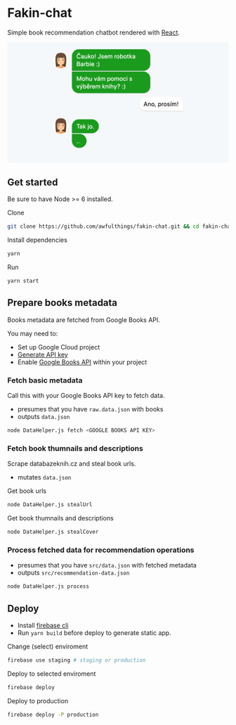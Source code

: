 
# Fakin-chat
Simple book recommendation chatbot rendered with [React](https://reactjs.org/).

![screenshot](screenshot.png)

## Get started

Be sure to have Node >= 6 installed.

Clone
```bash
git clone https://github.com/awfulthings/fakin-chat.git && cd fakin-chat
```

Install dependencies
```bash
yarn
```

Run
```bash
yarn start
```

## Prepare books metadata
Books metadata are fetched from Google Books API.

You may need to:

- Set up Google Cloud project
- [Generate API key](https://support.google.com/cloud/answer/6158862)
- Enable [Google Books API](https://console.cloud.google.com/apis/dashboard) within your project

### Fetch basic metadata

Call this with your Google Books API key to fetch data.
- presumes that you have `raw.data.json` with books
- outputs `data.json`
```bash
node DataHelper.js fetch <GOOGLE BOOKS API KEY>
```

### Fetch book thumnails and descriptions
Scrape databazeknih.cz and steal book urls.
- mutates `data.json`

Get book urls
```bash
node DataHelper.js stealUrl
```

Get book thumnails and descriptions
```bash
node DataHelper.js stealCover
```

### Process fetched data for recommendation operations
- presumes that you have `src/data.json` with fetched metadata
- outputs `src/recommendation-data.json`
```bash
node DataHelper.js process
```


## Deploy

- Install [firebase cli](https://firebase.google.com/docs/cli/)
- Run `yarn build` before deploy to generate static app.

Change (select) enviroment
```bash
firebase use staging # staging or production
```

Deploy to selected enviroment
```bash
firebase deploy
```

Deploy to production
```bash
firebase deploy -P production
```
